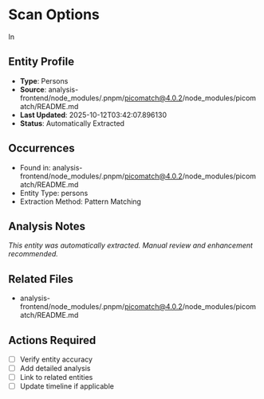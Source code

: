 # Scan Options

In

## Entity Profile
- **Type**: Persons
- **Source**: analysis-frontend/node_modules/.pnpm/picomatch@4.0.2/node_modules/picomatch/README.md
- **Last Updated**: 2025-10-12T03:42:07.896130
- **Status**: Automatically Extracted

## Occurrences
- Found in: analysis-frontend/node_modules/.pnpm/picomatch@4.0.2/node_modules/picomatch/README.md
- Entity Type: persons
- Extraction Method: Pattern Matching

## Analysis Notes
*This entity was automatically extracted. Manual review and enhancement recommended.*

## Related Files
- analysis-frontend/node_modules/.pnpm/picomatch@4.0.2/node_modules/picomatch/README.md

## Actions Required
- [ ] Verify entity accuracy
- [ ] Add detailed analysis
- [ ] Link to related entities
- [ ] Update timeline if applicable
